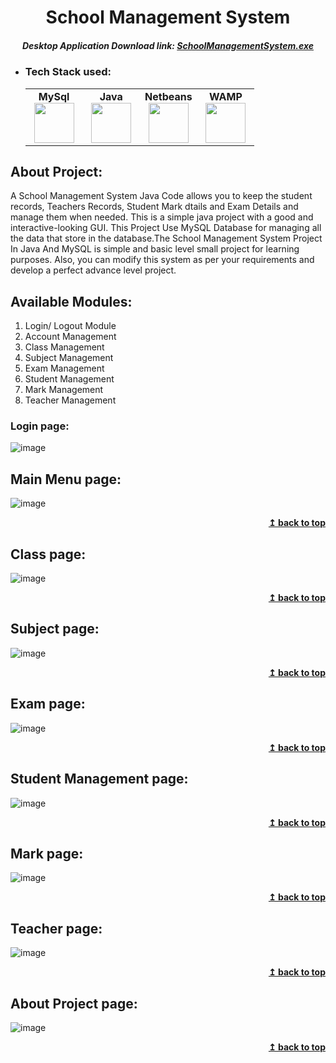 <h1 align="center">School Management System</h1> 

<h5 align="center"> Desktop Application Download link: <a href="https://t.me/eagle_programming">SchoolManagementSystem.exe</a></h5>


- ### Tech Stack used:
	<center>
		<table>
			<tbody>
				<tr>
					<td width="25%" align="center">
						<span><strong>MySql</strong></span><br/>
						<img height="64px" width="64px" src="https://www.vectorlogo.zone/logos/mysql/mysql-official.svg">
					</td>
					<td width="25%" align="center">
						<span><strong>Java</strong></span><br/>
						<img height="64px" width="64px" src="https://cdn.svgporn.com/logos/java.svg">
					</td>
          <td width="25%" align="center">
						<span><strong>Netbeans</strong></span><br/>
						<img height="64px" width="64px" src="https://upload.wikimedia.org/wikipedia/commons/9/98/Apache_NetBeans_Logo.svg">
					</td>
          <td width="25%" align="center">
						<span><strong>WAMP</strong></span><br/>
						<img height="64px" width="64px" src="https://upload.wikimedia.org/wikipedia/commons/f/f4/WampServer-logo.svg">
					</td>
				</tr>
			</tbody>
		</table>
	</center>

## About Project:
A School Management System Java Code allows you to keep the student records, Teachers Records, Student Mark dtails and Exam Details and manage them when needed. This is a simple java project with a good and interactive-looking GUI. This Project Use MySQL Database for managing all the data that store in the database.The School Management System Project In Java And MySQL is simple and basic level small project for learning purposes. Also, you can modify this system as per your requirements and develop a perfect advance level project.


## Available Modules:

1. Login/ Logout Module
2. Account Management
3. Class Management
4. Subject Management
5. Exam Management
6. Student Management
7. Mark Management
8. Teacher Management


### Login page:
![image](https://user-images.githubusercontent.com/70682152/184478191-ebd638fd-c157-4665-809e-3eaf119f2341.png)



## Main Menu page:
![image](https://user-images.githubusercontent.com/70682152/184478211-eee21a28-62ff-41e1-a006-12d560189566.png)

<div align="right">
    <b><a href="#">↥ back to top</a></b>
</div>

## Class page:
![image](https://user-images.githubusercontent.com/70682152/184478834-f5dc353e-9fea-4f93-8045-e395408fce14.png)

<div align="right">
    <b><a href="#">↥ back to top</a></b>
</div>

## Subject page:
![image](https://user-images.githubusercontent.com/70682152/184478857-10a876ca-c692-4c54-b3a4-68ee67957130.png)

<div align="right">
    <b><a href="#">↥ back to top</a></b>
</div>


## Exam page:
![image](https://user-images.githubusercontent.com/70682152/184478902-e792772f-ef2a-45d5-bb18-caecedfa4528.png)

<div align="right">
    <b><a href="#">↥ back to top</a></b>
</div>


## Student Management page:
![image](https://user-images.githubusercontent.com/70682152/184478242-5a4e274a-5218-4ecd-a21b-1ba13e4bb4df.png)
<div align="right">
    <b><a href="#">↥ back to top</a></b>
</div>



## Mark page:
![image](https://user-images.githubusercontent.com/70682152/184478931-60d435c9-c238-4214-8c90-3844ba39ca94.png)
<div align="right">
    <b><a href="#">↥ back to top</a></b>
</div>


## Teacher page:
![image](https://user-images.githubusercontent.com/70682152/184478939-7edf3989-7570-42c0-b535-02896e848c57.png)
<div align="right">
    <b><a href="#">↥ back to top</a></b>
</div>


## About Project page:
![image](https://user-images.githubusercontent.com/70682152/184478272-89558c75-857b-450a-9ada-62cc1081b0ea.png)

<div align="right">
    <b><a href="#">↥ back to top</a></b>
</div>

  
  
